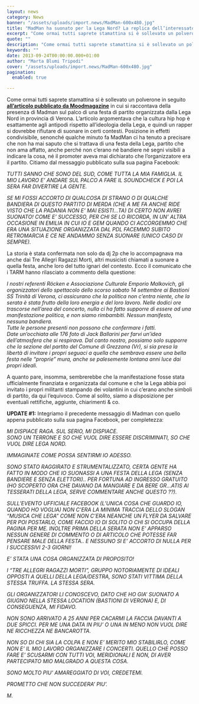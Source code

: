```yaml
---
layout: news
category: News
banner: "/assets/uploads/import.news/MadMan-600x480.jpg"
title: "MadMan ha suonato per la Lega Nord? La replica dell’interessato"
excerpt: "Come ormai tutti saprete stamattina si è sollevato un polverone in seguito all’articolo pubblicato da Moodmagazine in cui si raccontava della presenza di Madman sul palco di una festa di partito organizzata dalla Lega Nord in provincia di Verona. L’articolo argomentava che la cultura hip hop è esattamente agli antipodi rispetto all’ideologia della Lega, e [&hellip"
quote: ""
description: "Come ormai tutti saprete stamattina si è sollevato un polverone in seguito all’articolo pubblicato da Moodmagazine in cui si raccontava della presenza di Madman sul palco di una festa di partito organizzata dalla Lega Nord in provincia di Verona. L’articolo argomentava che la cultura hip hop è esattamente agli antipodi rispetto all’ideologia della Lega, e [&hellip"
keywords: ""
date: 2013-09-24T00:00:00.000+01:00
author: "Marta Blumi Tripodi"
cover: "/assets/uploads/import.news/MadMan-600x480.jpg"
pagination:
  enabled: true

---
```


Come ormai tutti saprete stamattina si è sollevato un polverone in seguito [**all’articolo pubblicato da Moodmagazine**](http://www.moodmagazine.org/il-rap-sul-palco-della-lega-nord/ "http://www.moodmagazine.org/il-rap-sul-palco-della-lega-nord/") in cui si raccontava della presenza di Madman sul palco di una festa di partito organizzata dalla Lega Nord in provincia di Verona. L’articolo argomentava che la cultura hip hop è esattamente agli antipodi rispetto all’ideologia della Lega, e quindi un rapper si dovrebbe rifiutare di suonare in certi contesti. Posizione in effetti condivisibile, senonché qualche minuto fa MadMan ci ha tenuto a precisare che non ha mai saputo che si trattava di una festa della Lega, partito che non ama affatto, anche perché non c’erano né bandiere né segni visibili a indicare la cosa, né il promoter aveva mai dichiarato che l’organizzatore era il partito. Citiamo dal messaggio pubblicato sulla sua pagina Facebook:

_TUTTI SANNO CHE SONO DEL SUD, COME TUTTA LA MIA FAMIGLIA. IL MIO LAVORO E’ ANDARE SUL PALCO A FARE IL SOUNDCHECK E POI LA SERA FAR DIVERTIRE LA GENTE._

 _SE MI FOSSI ACCORTO DI QUALCOSA DI STRANO O DI QUALCHE BANDIERA DI QUESTO PARTITO DI MERDA (CHE A ME FA ANCHE RIDE VISTO CHE LA PADANIA NON E’ MAI ESISTI…TA) DI CERTO NON AVREI SUONATO! COME E’ SUCCESSO, PER CHI SE LO RICORDA, IN UN’ ALTRA OCCASIONE IN EMILIA IN CUI IO E GEM QUANDO CI ACCORGEMMO CHE ERA UNA SITUAZIONE ORGANIZZATA DAL PDL FACEMMO SUBITO RETROMARCIA E CE NE ANDAMMO SENZA SUONARE (UNICO CASO DI SEMPRE)._

La storia è stata confermata non solo da dj 2p che lo accompagnava ma anche dai Tre Allegri Ragazzi Morti, altri musicisti chiamati a suonare a quella festa, anche loro del tutto ignari del contesto. Ecco il comunicato che i TARM hanno rilasciato a commento della questione:

_I nostri referenti Röcken e Associazione Culturale Emporio Malkovich, gli organizzatori dello spettacolo dello scorso sabato 14 settembre ai Bastioni SS Trinità di Verona, ci assicurano che la politica non c’entra niente, che la serata è stata frutto della loro energia e del loro lavoro._ 
_Nelle dodici ore trascorse nell’area del concerto, nulla ci ha fatto supporre di essere ad una manifestazione politica, e non siamo rimbambiti. Nessun manifesto, nessuna bandiera._  
 _Tutte le persone presenti non possono che confermare i fatti._  
 _Date un’occhiata alle 176 foto di Jack Ballarini per farvi un’idea dell’atmosfera che si respirava. Dal canto nostro, possiamo solo supporre che la sezione del partito del Comune di Grezzana (Vr), si sia presa la libertà di invitare i propri seguaci a quella che sembrava essere una bella festa nelle “proprie” mura, anche se palesemente lontana anni luce dai propri ideali._

A quanto pare, insomma, sembrerebbe che la manifestazione fosse stata ufficialmente finanziata e organizzata dal comune e che la Lega abbia poi invitato i propri militanti stampando dei volantini in cui c’erano anche simboli di partito, da qui l’equivoco. Come al solito, siamo a disposizione per eventuali rettifiche, aggiunte, chiarimenti & co.

**UPDATE #1:** Integriamo il precedente messaggio di Madman con quello appena pubblicato sulla sua pagina Facebook, per completezza:

_MI DISPIACE RAGA. SUL SERIO, MI DISPIACE._  
 _SONO UN TERRONE E SO CHE VUOL DIRE ESSERE DISCRIMINATI, SO CHE VUOL DIRE LEGA NORD._

 _IMMAGINATE COME POSSA SENTIRMI IO ADESSO._

 _SONO STATO RAGGIRATO E STRUMENTALIZZATO, CERTA GENTE HA FATTO IN MODO CHE IO SUONASSI A UNA FESTA DELLA LEGA (SENZA BANDIERE E SENZA ELETTORI).. PER FORTUNA AD INGRESSO GRATUITO (HO SCOPERTO ORA CHE DAVANO DA MANGIARE E DA BERE GR…ATIS AI TESSERATI DELLA LEGA, SERVE COMMENTARE ANCHE QUESTO ??)._

 _SULL’EVENTO UFFICIALE FACEBOOK (L’UNICA COSA CHE GUARDO IO, QUANDO HO VOGLIA) NON C’ERA LA MINIMA TRACCIA DELLO SLOGAN “MUSICA CHE LEGA” COME NON C’ERA NEANCHE UN FLYER DA SALVARE PER POI POSTARLO, COME FACCIO IO DI SOLITO O CHI SI OCCUPA DELLA PAGINA PER ME. INOLTRE PRIMA DELLA SERATA NON E’ APPARSO NESSUN GENERE DI COMMENTO O DI ARTICOLO CHE POTESSE FAR PENSARE MALE DELLA FESTA.. E NESSUNO SI E’ ACCORTO DI NULLA PER I SUCCESSIVI 2-3 GIORNI!_ 

 _E’ STATA UNA COSA ORGANIZZATA DI PROPOSITO!_

 _I “TRE ALLEGRI RAGAZZI MORTI”, GRUPPO NOTORIAMENTE DI IDEALI OPPOSTI A QUELLI DELLA LEGA/DESTRA, SONO STATI VITTIMA DELLA STESSA TRUFFA. LA STESSA SERA._

 _GLI ORGANIZZATORI LI CONOSCEVO, DATO CHE HO GIA’ SUONATO A GIUGNO NELLA STESSA LOCATION (BASTIONI DI VERONA) E, DI CONSEGUENZA, MI FIDAVO._

 _NON SONO ARRIVATO A 25 ANNI PER CACARMI LA FACCIA DAVANTI A DUE SPICCI. PER ME UNA DATA IN PIU’ O UNA IN MENO NON VUOL DIRE NE RICCHEZZA NE BANCAROTTA._

 _NON SO DI CHI SIA LA COLPA E NON E’ MERITO MIO STABILIRLO, COME NON E’ IL MIO LAVORO ORGANIZZARE I CONCERTI. QUELLO CHE POSSO FARE E’ SCUSARMI CON TUTTI VOI, MERIDIONALI E NON, DI AVER PARTECIPATO MIO MALGRADO A QUESTA COSA._

 _SONO MOLTO PIU’ AMAREGGIATO DI VOI, CREDETEMI._

 _PROMETTO CHE NON SUCCEDERA’ PIU’._

 _M._